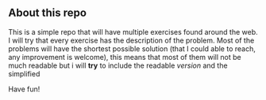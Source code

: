 ## About this repo
This is a simple repo that will have multiple exercises found around the web. I will try that every exercise has the description of the problem. Most of the problems will have the shortest possible solution (that I could able to reach, any improvement is welcome), this means that most of them will not be much readable but i will **try** to include the readable *version* and the simplified

Have fun!
